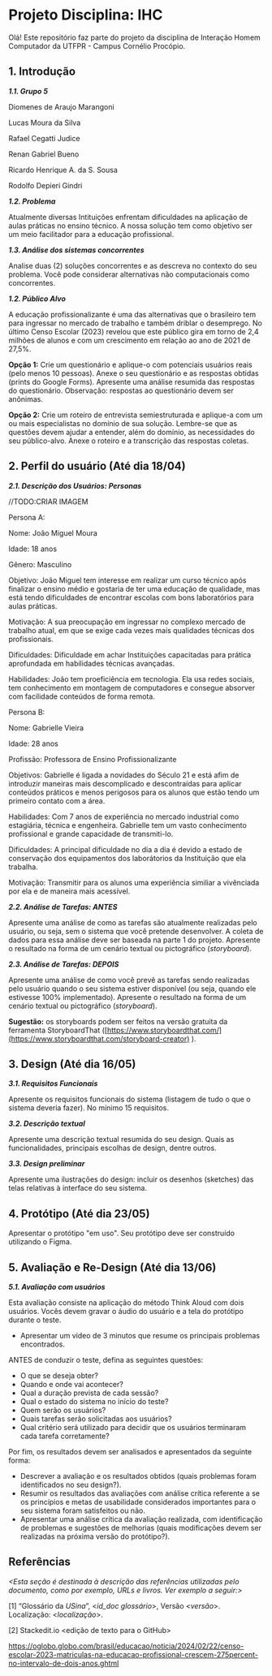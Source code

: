
# Projeto Disciplina: IHC


Olá! Este repositório faz parte do projeto da disciplina de Interação Homem Computador da UTFPR - Campus Cornélio Procópio. 

## 1. Introdução

***1.1.  Grupo 5***

Diomenes de Araujo Marangoni

Lucas Moura da Silva

Rafael Cegatti Judice

Renan Gabriel Bueno

Ricardo Henrique A. da S. Sousa

Rodolfo Depieri Gindri

***1.2.  Problema***

Atualmente diversas Intituições enfrentam dificuldades na aplicação de aulas práticas no ensino técnico. A nossa solução tem como objetivo ser um meio facilitador para a educação profissional.

***1.3.  Análise dos sistemas concorrentes***

Analise  duas (2) soluções concorrentes e as descreva no contexto do seu problema. Você pode considerar alternativas não computacionais como concorrentes.

***1.2.  Público Alvo***

A educação profissionalizante é uma das alternativas que o brasileiro tem para ingressar no mercado de trabalho e também driblar o desemprego. No último Censo Escolar (2023) revelou que este público gira em torno de 2,4 milhões de alunos e com um crescimento em relação ao ano de 2021 de 27,5%.

**Opção 1:** Crie um questionário e aplique-o  com potenciais usuários reais  (pelo menos 10 pessoas). Anexe o seu questionário e as respostas obtidas (prints do Google Forms).  Apresente uma análise  resumida das respostas do questionário.  Observação: respostas ao questionário devem ser anônimas.

**Opção 2:** Crie um roteiro de entrevista semiestruturada e aplique-a com um ou mais especialistas no domínio de sua solução. Lembre-se que as questões devem ajudar a entender, além do domínio, as necessidades do seu público-alvo. Anexe o roteiro e a transcrição das respostas coletas.

## 2. Perfil do usuário (Até dia 18/04)

***2.1. Descrição dos Usuários: Personas***

//TODO:CRIAR IMAGEM

Persona A:

Nome: João Miguel Moura

Idade: 18 anos

Gênero: Masculino

Objetivo: João Miguel tem interesse em realizar um curso técnico após finalizar o ensino médio e gostaria de ter uma educação de qualidade, mas está tendo dificuldades de encontrar escolas com bons laboratórios para aulas práticas. 

Motivação: A sua preocupação em ingressar no complexo mercado de trabalho atual, em que se exige cada vezes mais qualidades técnicas dos profissionais.

Dificuldades: Dificuldade em achar Instituições capacitadas para prática aprofundada em habilidades técnicas avançadas.

Habilidades: João tem proeficiência em tecnologia. Ela usa redes sociais, tem conhecimento em montagem de computadores e consegue absorver com facilidade conteúdos de forma remota.

Persona B:

Nome: Gabrielle Vieira

Idade: 28 anos

Profissão: Professora de Ensino Profissionalizante

Objetivos: Gabrielle é ligada a novidades do Século 21 e está afim de introduzir maneiras mais descomplicado e descontraídas para aplicar conteúdos práticos e menos perigosos para os alunos que estão tendo um primeiro contato com a área.

Habilidades: Com 7 anos de experiência no mercado industrial como estagiária, técnica e engenheira. Gabrielle tem um vasto conhecimento profissional e grande capacidade de transmiti-lo.

Dificuldades: A principal dificuldade no dia a dia é devido a estado de conservação dos equipamentos dos laborátorios da Instituição que ela trabalha.

Motivação: Transmitir para os alunos uma experiência similiar a vivênciada por ela e de maneira mais acessível.


***2.2. Análise de Tarefas: ANTES***

Apresente uma análise  de como as tarefas são atualmente realizadas pelo usuário, ou seja, sem o sistema que você pretende desenvolver. A coleta de dados para essa análise deve ser baseada na parte 1 do projeto. Apresente o resultado na forma de um cenário textual ou pictográfico (*storyboard*).

***2.3. Análise de Tarefas: DEPOIS***

Apresente uma análise de como você prevê as tarefas sendo realizadas pelo usuário quando o seu sistema estiver disponível (ou seja, quando ele estivesse 100% implementado). Apresente o resultado na forma de um cenário textual ou pictográfico (*storyboard*).

**Sugestão:** os storyboards podem ser feitos na versão gratuita da ferramenta StoryboardThat ([https://www.storyboardthat.com/](https://www.storyboardthat.com/storyboard-creator) ).

## 3. Design (Até dia 16/05)

***3.1. Requisitos Funcionais***

Apresente os requisitos funcionais do sistema (listagem de tudo o que o sistema deveria fazer).  No mínimo 15 requisitos. 
    
***3.2. Descrição textual***    

Apresente uma descrição textual resumida do seu design.  Quais as funcionalidades, principais escolhas de design, dentre outros. 

***3.3. Design preliminar***      

Apresente uma ilustrações do design: incluir os desenhos (sketches) das telas relativas à interface do seu sistema. 

## 4. Protótipo (Até dia 23/05)

Apresentar o protótipo "em uso". Seu protótipo deve ser construído utilizando o Figma. 

## 5. Avaliação e Re-Design (Até dia 13/06)

***5.1. Avaliação com usuários*** 

Esta avaliação consiste na aplicação do método Think  Aloud com dois usuários. Vocês devem gravar o áudio do usuário e a tela do protótipo durante o teste.

-   Apresentar um vídeo de 3 minutos que resume os principais problemas encontrados.    

ANTES de conduzir o teste, defina as seguintes questões:

-   O que se deseja obter?    
-   Quando e onde vai acontecer?    
-   Qual a duração prevista de cada sessão?    
-   Qual o estado do sistema no início do teste?    
-   Quem serão os usuários?    
-   Quais tarefas serão solicitadas aos usuários?    
-   Qual critério será utilizado para decidir que os usuários terminaram cada tarefa corretamente?    

Por fim, os resultados devem ser analisados e apresentados da seguinte forma:

-   Descrever  a avaliação e os resultados obtidos (quais problemas foram identificados no seu design?).    
-   Resumir os resultados das avaliações com análise crítica referente a se os princípios e metas de usabilidade considerados importantes para o seu sistema foram satisfeitos ou não.
- Apresentar uma análise crítica da avaliação realizada, com identificação de problemas e sugestões de melhorias (quais modificações devem ser realizadas na próxima versão do protótipo?).

## Referências

*<Esta seção é destinada à descrição das referências utilizadas pelo documento, como por exemplo, URLs e livros. Ver exemplo a seguir:>*

[1] “Glossário da _USina_”, <_id_doc glossário_>, Versão <_versão_>. Localização: <_localização_>.

[2] Stackedit.io <edição de texto para o GitHub>

https://oglobo.globo.com/brasil/educacao/noticia/2024/02/22/censo-escolar-2023-matriculas-na-educacao-profissional-crescem-275percent-no-intervalo-de-dois-anos.ghtml